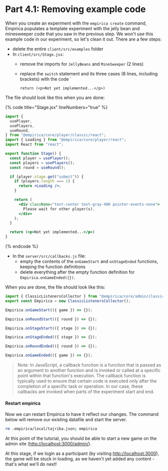 # Part 4.1: Removing example code

When you create an experiment with the `empirica create` command, Empirica populates a template experiment with the jelly bean and minesweeper code that you saw in the previous step.  We won't use this example code in our experiment, so let's clean it out. There are a few steps:

* delete the entire `client/src/examples` folder
* In `client/src/Stage.jsx`:
  * remove the imports for `JellyBeans` and `MineSweeper` (2 lines)
  *   replace the `switch` statement and its three cases (8 lines, including brackets) with the code \`

      ```
      return (<p>Not yet implemented...</p>)
      ```

The file should look like this when you are done:

{% code title="Stage.jsx" lineNumbers="true" %}
```jsx
import {
  usePlayer,
  usePlayers,
  useRound,
} from "@empirica/core/player/classic/react";
import { Loading } from "@empirica/core/player/react";
import React from "react";

export function Stage() {
  const player = usePlayer();
  const players = usePlayers();
  const round = useRound();

  if (player.stage.get("submit")) {
    if (players.length === 1) {
      return <Loading />;
    }

    return (
      <div className="text-center text-gray-400 pointer-events-none">
        Please wait for other player(s).
      </div>
    );
  }

  return (<p>Not yet implemented...</p>)
}
```
{% endcode %}

* In the `server/src/callbacks.js` file:
  * empty the contents of the `onGameStart` and `onStageEnded` functions, keeping the function definitions
  * delete everything after the empty function definition for `Empirica.onGameEnded({})`.

When you are done, the file should look like this:

```javascript
import { ClassicListenersCollector } from "@empirica/core/admin/classic";
export const Empirica = new ClassicListenersCollector();

Empirica.onGameStart(({ game }) => {});

Empirica.onRoundStart(({ round }) => {});

Empirica.onStageStart(({ stage }) => {});

Empirica.onStageEnded(({ stage }) => {});

Empirica.onRoundEnded(({ round }) => {});

Empirica.onGameEnded(({ game }) => {});
```

> Note: In JavaScript, a callback function is a function that is passed as an argument to another function and is invoked or called at a specific point within that function's execution. The callback function is typically used to ensure that certain code is executed only after the completion of a specific task or operation. In our case, these callbacks are invoked when parts of the experiment start and end.

#### Restart empirica

Now we can restart Empirica to have it reflect our changes. The command below will remove our existing datafile and start the server.

```sh
rm .empirica/local/tajriba.json; empirica
```

At this point of the tutorial, you should be able to start a new game on the admin site ([http://localhost:3000/admin/](http://localhost:3000/admin/)).&#x20;

At this stage, if we login as a participant (by visiting [http://localhost:3000](http://localhost:3000/admin/)), the game will be stuck in loading, as we haven't yet added any content - that's what we'll do next!&#x20;

